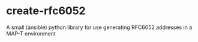 # create-rfc6052
A small (ansible) python library for use generating RFC6052 addresses in a MAP-T environment 
